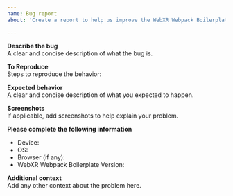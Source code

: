 ```yaml
---
name: Bug report
about: 'Create a report to help us improve the WebXR Webpack Boilerplate'

---
```


**Describe the bug**  
A clear and concise description of what the bug is.

**To Reproduce**  
Steps to reproduce the behavior:

**Expected behavior**  
A clear and concise description of what you expected to happen.

**Screenshots**  
If applicable, add screenshots to help explain your problem.

**Please complete the following information**  
 - Device:
 - OS:
 - Browser (if any):
 - WebXR Webpack Boilerplate Version:

**Additional context**  
Add any other context about the problem here.
